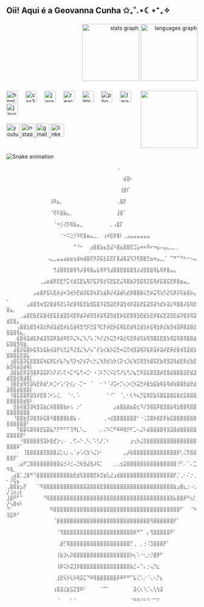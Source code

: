 <h2 align="left">Oii! Aqui é a Geovanna Cunha ✩₊˚.⋆☾⋆⁺₊✧</h2>

###

<div align="right">
  <img src="https://github-readme-stats.vercel.app/api?username=Geecunha&hide_title=false&hide_rank=false&show_icons=true&include_all_commits=true&count_private=true&disable_animations=false&theme=dracula&locale=en&hide_border=false" height="150" alt="stats graph"  />
  <img src="https://github-readme-stats.vercel.app/api/top-langs?username=Geecunha&locale=en&hide_title=false&layout=compact&card_width=320&langs_count=5&theme=dracula&hide_border=false" height="150" alt="languages graph"  />
</div>

###

<img align="right" height="150" src="https://gifitup.net/wp-content/uploads/wpforms/3688-763eeec5411056fa4c2f1a4c7328a0cc/Design-sem-nome-5-acede53a1c35adb5552b8bc8c9066ea8.gif"  />

###

<div align="left">
  <img src="https://cdn.jsdelivr.net/gh/devicons/devicon/icons/html5/html5-original.svg" height="30" alt="html5 logo"  />
  <img width="12" />
  <img src="https://cdn.jsdelivr.net/gh/devicons/devicon/icons/css3/css3-original.svg" height="30" alt="css3 logo"  />
  <img width="12" />
  <img src="https://cdn.jsdelivr.net/gh/devicons/devicon/icons/javascript/javascript-original.svg" height="30" alt="javascript logo"  />
  <img width="12" />
  <img src="https://cdn.jsdelivr.net/gh/devicons/devicon/icons/react/react-original.svg" height="30" alt="react logo"  />
  <img width="12" />
  <img src="https://cdn.jsdelivr.net/gh/devicons/devicon/icons/mysql/mysql-original.svg" height="30" alt="mysql logo"  />
  <img width="12" />
  <img src="https://cdn.jsdelivr.net/gh/devicons/devicon/icons/php/php-original.svg" height="30" alt="php logo"  />
  <img width="12" />
  <img src="https://cdn.jsdelivr.net/gh/devicons/devicon/icons/laravel/laravel-original.svg" height="30" alt="laravel logo"  />
  <img width="12" />
  <img src="https://cdn.jsdelivr.net/gh/devicons/devicon/icons/java/java-original.svg" height="30" alt="java logo"  />
</div>

###

<div align="left">
  <a href="https://www.youtube.com/@GeeCunha" target="_blank">
    <img src="https://img.shields.io/static/v1?message=Youtube&logo=youtube&label=&color=FF0000&logoColor=white&labelColor=&style=for-the-badge" height="35" alt="youtube logo"  />
  </a>
  <a href="https://www.instagram.com/gee.cunha/?hl=af" target="_blank">
    <img src="https://img.shields.io/static/v1?message=Instagram&logo=instagram&label=&color=E4405F&logoColor=white&labelColor=&style=for-the-badge" height="35" alt="instagram logo"  />
  </a>
  <a href="gee.cunha04@gmail.com" target="_blank">
    <img src="https://img.shields.io/static/v1?message=Gmail&logo=gmail&label=&color=D14836&logoColor=white&labelColor=&style=for-the-badge" height="35" alt="gmail logo"  />
  </a>
  <a href="https://www.linkedin.com/in/geovanna-cardoso-98ab3a264/" target="_blank">
    <img src="https://img.shields.io/static/v1?message=LinkedIn&logo=linkedin&label=&color=0077B5&logoColor=white&labelColor=&style=for-the-badge" height="35" alt="linkedin logo"  />
  </a>
</div>

###

<br clear="both">

<img src="https://raw.githubusercontent.com/Geecunha/Geecunha/output/snake.svg" alt="Snake animation" />
<div>
  <p style="font-size: 12px;">
⠀⠀⠀⠀⠀⠀⠀⠀⠀⠀⠀⠀⠀⠀⠀⠀⠀⠀⠀⠀⠀⠀⠀⠀⠀⠀⠀⠀⠀⠀⠀⠀⠀⢀⠀⠀⠀⠀⠀⠀⠀⠀⠀⠀⠀⠀⠀⠀⠀⠀⠀⠀⠀⠀⠀⠀⠀⠀⠀⠀⠀⠀⠀
⠀⠀⠀⠀⠀⠀⠀⠀⠀⠀⠀⠀⠀⠀⠀⠀⠀⠀⠀⠀⠀⠀⠀⠀⠀⠀⠀⠀⠀⠀⠀⠀⠀⠀⠀⣾⣿⠆⠀⠀⠀⠀⠀⠀⠀⠀⠀⠀⠀⠀⠀⠀⠀⠀⠀⠀⠀⠀⠀⠀⠀⠀⠀⠀⠀
⠀⠀⠀⠀⠀⠀⠀⠀⠀⠀⠀⠀⠀⠀⠀⠀⠀⠀⠀⠀⠀⠀⠀⠀⠀⠀⠀⠀⠀⠀⠀⠀⠀⠀⢸⣿⠏⠀⠀⠀⠀⠀⠀⠀⠀⠀⠀⠀⠀⠀⠀⠀⠀⠀⠀⠀⠀⠀⠀⠀⠀⠀⠀⠀⠀
⠀⠀⠀⠀⠀⠀⠀⠀⠀⠀⠀⠀⠀⢸⠿⣦⡀⠀⠀⠀⠀⠀⠀⠀⠀⠀⠀⠀⠀⠀⠀⠀⠀⢀⣿⡟⠀⠀⠀⠀⠀⠀⠀⠀⠀⠀⠀⠀⠀⠀⠀⠀⠀⠀⠀⠀⠀⠀⠀⠀⠀⠀⠀⠀⠀
⠀⠀⠀⠀⠀⠀⠀⠀⠀⠀⠀⠀⠀⠈⢟⠯⣿⣷⣄⡀⠀⠀⠀⠀⠀⠀⠀⠀⠀⠀⠀⠀⠀⣸⣿⠁⠀⠀⠀⠀⠀⠀⠀⠀⠀⠀⠀⠀⠀⠀⠀⠀⠀⠀⠀⠀⠀⠀⠀⠀⠀⠀⠀⠀⠀
⠀⠀⠀⠀⠀⠀⠀⠀⠀⠀⠀⠀⠀⠀⠈⠲⡪⢜⡻⢿⣷⣤⣀⠀⠀⠀⠀⠀⠀⠀⠀⡀⢠⣿⡏⠀⠀⠀⠀⠀⠀⠀⠀⠀⠀⠀⠀⠀⠀⠀⠀⠀⠀⠀⠀⠀⠀⠀⠀⠀⠀⠀⠀⠀⠀
⠀⠀⠀⠀⠀⠀⠀⠀⠀⠀⠀⠀⠀⠀⠀⠀⠈⠒⠭⣑⡚⠽⢟⣿⣶⣤⣀⡀⠀⢰⠾⣟⡿⣿⠇⢀⣠⣤⣤⣤⣤⣤⣤⠀⠀⠀⠀⠀⠀⠀⠀⠀⠀⠀⠀⠀⠀⠀⠀⠀⠀⠀⠀⠀⠀
⠀⠀⠀⠀⠀⠀⠀⠀⠀⠀⠀⠀⠀⠀⠀⠀⠀⠀⠀⠀⠉⠘⠒⠀⠀⣰⣿⣿⣵⣦⣻⣼⠱⣿⣦⣿⣿⣟⣩⣥⠶⠶⠿⠖⠲⣦⠤⣤⣄⣀⡀⡀⠀⠀⠀⠀⠀⠀⠀⠀⠀⠀⠀⠀⠀
⠀⠀⠀⠀⠀⠀⠀⠀⠀⠀⠀⠀⠠⣄⣀⣤⣤⣴⣶⣶⣲⣾⢶⣾⣿⢟⡻⡽⣯⣗⣯⣟⡏⣿⣼⣿⣽⢻⡹⢟⣿⣿⣛⣶⠶⣤⣀⡈⠀⠉⠛⠉⠙⠓⠒⠢⢤⠀⠀⠀⠀⠀⠀⠀⠀
⠀⠀⠀⠀⠀⠀⠀⠀⠀⠀⠀⠀⠀⠀⢛⣼⣿⢿⣻⣿⢿⢻⡼⣿⢿⣿⣤⣧⢿⠿⢻⣼⣿⣿⣟⣿⣿⣿⣻⡼⣼⣻⣿⣿⢿⣧⢿⡿⣿⣤⣄⠀⠀⠀⠀⠀⠀⠀⠀⠀⠀⠀⠀⠀⠀
⠀⠀⠀⠀⠀⠀⠀⠀⠀⠀⢀⣠⣶⣾⡿⣟⣟⡛⣍⢞⣾⣫⣟⣧⢿⡝⣯⡽⣻⣞⢯⣟⣯⣟⣬⢿⣿⣷⡽⣻⣯⢿⣝⣯⢿⡾⣯⣿⣯⣟⡿⣿⣶⣤⣀⠀⠀⠀⠀⠀⠀⠀⠀⠀⠀
⠀⠀⠀⠀⠀⠀⠀⠀⣠⣶⣿⡟⣯⢧⣟⡾⣼⠶⣹⢾⡳⣟⣾⡽⣯⣻⢷⡽⣱⣾⡿⣜⢾⣽⣾⢧⣞⡿⣿⣿⣿⢮⣛⡾⣭⢻⢵⡫⣝⢯⡿⡽⢯⣷⣿⡷⣄⡀⠀⠀⠀⠀⠀⠀⠀
⠀⠀⠀⠀⠀⠀⣠⣾⣿⣻⢶⣻⣝⣿⣾⢿⣝⣣⢽⣞⣿⢿⣯⣟⣷⣻⣯⣿⡹⣽⣻⣽⣟⡿⣽⣻⢾⡿⣽⣯⣟⣯⣽⣻⣽⢳⣞⡷⣽⣎⠿⣿⣿⡼⣯⢿⣟⣿⣦⡀⠀⠀⠀⠀⠀
⠀⠀⠀⠀⢀⣴⣿⣟⣷⣟⣯⣿⢾⣟⣯⣟⣾⣽⣻⢾⣟⡿⣾⡽⣾⢿⣻⡾⣽⢿⣽⣻⣾⣟⡷⣯⣟⣿⢿⣳⣟⣾⣳⣟⡾⣿⣮⣟⣽⣻⣟⣾⡽⣿⣻⢿⣽⣾⣟⣿⣄⠀⠀⠀⠀
⠀⠀⠀⢠⣿⣿⣳⣿⣻⢾⣽⣞⡿⣾⣽⣾⣟⡾⣵⣫⣾⢿⣻⢛⡯⣛⣽⠹⣏⡟⡾⣟⡷⣯⢿⣯⣟⣾⢿⣝⣾⣳⡷⣯⢿⣳⡿⣞⣷⣻⢾⣽⡿⣿⣽⣿⣞⣿⣿⣿⢿⣦⡀⠀⠀
⠀⠀⠀⣾⣿⢾⣽⣾⣯⡿⣾⣽⣻⣽⡿⣽⣾⠿⣟⠽⣌⠷⣌⢳⡘⢥⢈⠳⡜⣜⡳⣭⣛⠾⣽⣞⢯⣟⡿⣾⢯⣷⢿⣻⣿⣯⣟⣿⣳⢿⣯⢿⣿⢿⣿⣿⣾⣯⣿⣿⣻⢿⣷⡀⠀
⠀⠀⣼⣿⡽⣯⣿⡷⣯⢿⣳⣯⣷⢾⣽⡟⢧⣛⣬⠻⣜⣻⣌⢳⡜⢦⠉⡞⣱⢎⣷⡳⣭⣛⠶⣭⣛⢾⣻⣽⢿⡽⣯⡿⣽⡾⣽⡾⣟⡿⣞⣿⢾⣻⣽⣿⣳⣿⣿⣿⣯⣟⣿⣧⠀
⠀⢰⣿⣯⣿⡽⣯⣟⣿⣿⣯⢷⣯⡿⣏⡞⣧⠝⣦⢛⡽⢲⡝⡮⡝⢆⡓⣌⢳⡻⣞⢵⡳⢎⡽⢲⡹⣎⢷⣫⢿⣻⢷⣿⢯⣟⣷⢿⣻⣽⢿⣾⣟⡿⣞⣷⣟⣷⣻⢿⣾⣽⣾⢿⡇
⠀⣸⣿⣷⣟⡿⣽⣻⣿⡿⣽⣯⡿⡱⡝⡼⡡⢏⠲⣍⠚⣥⢛⠴⣉⠂⠰⢈⠧⡙⢌⠮⣕⢫⠜⣣⢛⡜⣦⣋⠿⣽⣯⣿⣻⣽⡾⣟⣿⣾⣿⣿⣿⣽⣟⣾⣽⣾⣟⣿⣞⣿⣾⣿⡇
⠀⢸⣿⣟⣾⢿⣻⣽⢷⣟⡿⣾⢃⠷⣉⠖⢡⠊⡕⢎⡔⠠⡉⠒⠀⠈⠀⠀⠂⠑⠈⠼⣩⠖⡉⢆⡱⢎⡳⣭⣛⠾⣿⣳⣯⣷⢿⣯⢿⣾⢷⣿⣿⣟⣾⣟⣾⣽⣿⣿⣾⣿⣿⣿⡇
⠀⠸⣿⣯⣿⣿⡿⣽⣻⡾⣟⣿⢈⠖⡡⢌⡀⠀⠈⠐⡀⠡⠀⠀⠀⠀⠀⠀⠀⠀⠁⠊⠁⠀⠈⡀⠂⢇⠳⢦⡙⣯⢿⣟⣷⢯⣿⣯⣿⣿⣯⣿⣞⣯⣿⣿⣿⣿⣿⣿⣿⣿⣾⣿⠇
⠀⠀⣻⣿⢾⣿⣻⣽⢷⣻⣽⣷⣎⢾⣿⣿⣿⣷⡶⢢⠀⡐⠁⠀⠀⠀⠀⠀⠀⠀⠀⠀⣠⣶⣿⣷⣿⣶⣯⣖⠹⡜⣻⣿⣯⡿⣿⣻⣿⣷⢿⣳⣿⣿⢿⣿⣿⣿⣿⣿⣿⣿⣿⣿⠀
⠀⠀⠘⣿⣿⣷⣻⡽⣿⣻⡷⣯⣿⠺⣿⣿⣿⣿⣷⣿⣧⠠⠀⠀⠀⠀⠀⠀⠀⢀⠰⣞⣿⣿⣿⣿⣿⣿⣿⠃⠐⢨⣹⣿⡷⣿⣟⡿⣷⣯⣿⣿⣿⣿⣿⣿⣿⣿⣿⣿⣿⣿⣿⠃⠀
⠀⠀⠀⠹⣿⣿⢯⣿⢿⣿⣟⣯⣿⣧⡙⡛⠛⠋⠋⢹⠻⣇⠡⣀⠀⠀⠀⠀⡀⢌⠳⢍⠛⠿⠿⢿⡛⠏⣁⠢⣌⠧⣾⣿⣿⣿⣿⢿⣻⣽⣿⣾⣿⣿⣿⣿⣿⣿⣿⣿⣿⡿⠃⠀⠀
⠀⠀⠀⠀⠘⣿⣿⣿⣿⣿⣻⣽⡷⣿⣞⡱⢂⠄⠀⡀⢋⠤⠑⢀⠣⡀⠡⢃⡜⡈⠆⠀⠀⠀⠀⠀⠀⣰⢢⡳⣬⣻⣿⣿⣿⣿⣿⣿⣿⣿⣿⣿⣿⣿⣿⣿⣿⣿⣿⣿⡿⠁⠀⠀⠀
⠀⠀⠀⠀⠀⢘⣿⣿⣿⣿⣿⣟⣿⣿⣿⣬⣃⢆⡂⢄⠈⡴⢡⢎⣳⠱⣌⡱⠂⠀⠀⠀⠀⠀⠀⣀⡼⣷⣿⣿⣿⣿⣿⣿⣿⣿⣿⣿⣿⣿⣿⡿⢃⢌⡻⣿⣿⣿⣿⡟⠁⠀⠀⠀⠀
⠀⠀⠀⢀⣴⠟⣉⣿⣿⣿⣿⣿⣿⣿⣿⣿⣮⣚⠼⣊⠤⣙⢷⣻⣼⣻⡼⢯⡁⠀⠀⠀⢀⢀⣲⣽⣿⣿⣿⣿⣿⣿⣿⣿⣿⣿⣿⣿⣿⣿⣿⢘⠋⠄⠁⠄⣉⠻⢿⡀⠀⠀⠀⠀⠀
⠀⢀⣴⣿⡁⣘⣿⠛⠩⣿⣿⣿⣿⣿⣿⣿⣿⣿⣿⣷⣟⣾⢯⣿⣿⣿⣟⡷⣝⣶⣣⣜⣰⣾⣿⣿⣿⣿⣿⣿⣿⣿⣿⣿⣿⣿⣿⣿⣿⣿⡟⡈⢀⠂⠌⡐⢀⠂⠜⢯⣦⠀⠀⠀⠀
⢀⣿⣿⣷⣢⡟⠀⠀⠀⠈⠻⣿⣿⣿⣿⣿⣿⣿⣿⣿⣿⣿⣿⣿⣽⣿⣿⣿⣟⣿⣿⣿⣿⣿⣿⣿⣿⣿⣿⣿⣿⣿⣿⣿⣿⣿⣿⣿⣿⣿⣷⣰⣿⣆⡐⠠⢂⡜⢨⢖⡰⡇⠀⠀⠀
⣸⣿⠟⠋⠉⠀⠀⠀⠀⠀⠀⠙⢿⣿⣿⣿⣿⣿⣿⣿⣿⣿⣿⣿⣿⣿⣿⣿⣿⣿⣿⣿⣿⣿⣿⣿⣿⣿⣿⣿⣿⣿⣿⣿⣿⣿⣿⣿⣿⣿⣧⣿⣿⡿⠛⢦⡃⡜⢢⣿⢶⠇⠀⠀⠀
⠙⠁⠀⠀⠀⠀⠀⠀⠀⠀⠀⠀⠀⠻⣿⣿⣿⣿⣿⣿⣿⣿⣿⣿⣿⣿⣿⣿⣿⣿⣿⣿⣿⣿⣿⣿⣿⣿⣿⣿⣿⣿⣿⣿⣿⣿⣿⣿⣿⣿⣿⣿⠋⠀⠀⠈⠳⢽⣯⠿⠋⠀⠀⠀⠀
⠀⠀⠀⠀⠀⠀⠀⠀⠀⠀⠀⠀⠀⠀⠈⣿⣿⣿⣿⣿⣿⣿⣿⣿⣿⣿⣿⣿⣿⣿⣿⣿⣿⣿⣿⣿⣿⣿⣿⣿⣿⣿⣿⢻⣿⣿⣿⣿⣿⣿⡟⠁⠀⠀⠀⠀⠀⠀⠀⠀⠀⠀⠀⠀⠀
⠀⠀⠀⠀⠀⠀⠀⠀⠀⠀⠀⠀⠀⠀⠀⠈⢻⣿⣿⣿⣿⣿⣿⣿⣿⣿⣿⣿⣿⣿⣿⣿⣿⣿⣿⣿⣿⣿⡿⠛⠉⠀⡄⢻⣿⣿⣿⣿⣿⠟⠁⠀⠀⠀⠀⠀⠀⠀⠀⠀⠀⠀⠀⠀⠀
⠀⠀⠀⠀⠀⠀⠀⠀⠀⠀⠀⠀⠀⠀⠀⠀⣾⡋⢿⣿⣿⣿⣿⣿⣿⣿⣿⣿⣿⣿⣿⣿⣿⣿⣿⣿⣿⡋⢀⠀⡀⢐⠨⣹⣿⣿⣿⡟⠁⠀⠀⠀⠀⠀⠀⠀⠀⠀⠀⠀⠀⠀⠀⠀⠀
⠀⠀⠀⠀⠀⠀⠀⠀⠀⠀⠀⠀⠀⠀⠀⢸⣷⣹⢦⡽⣿⣿⣿⣿⣿⣿⣿⣿⣿⣿⣿⣿⣿⣿⣿⣿⣿⡳⢆⠡⠐⢂⡐⡘⣿⡿⠋⠀⠀⠀⠀⠀⠀⠀⠀⠀⠀⠀⠀⠀⠀⠀⠀⠀⠀
⠀⠀⠀⠀⠀⠀⠀⠀⠀⠀⠀⠀⠀⠀⠀⢸⡿⢭⡳⣽⣹⡿⣿⣿⣿⣿⣿⣿⣿⣿⣿⣿⣿⣿⣿⣿⣿⣷⣊⠤⠉⡄⡐⢤⡙⣆⠀⠀⠀⠀⠀⠀⠀⠀⠀⠀⠀⠀⠀⠀⠀⠀⠀⠀⠀
⠀⠀⠀⠀⠀⠀⠀⠀⠀⠀⠀⠀⠀⠀⠀⣸⣟⢧⡳⢧⡳⢿⣽⣍⠙⠿⢿⣿⣿⣿⣿⣿⣿⡿⠿⠟⠛⠉⣧⢌⠡⡐⠈⢄⠢⡙⣆⠀⠀⠀⠀⠀⠀⠀⠀⠀⠀⠀⠀⠀⠀⠀⠀⠀⠀
⠀⠀⠀⠀⠀⠀⠀⠀⠀⠀⠀⠀⠀⠀⢰⣿⣽⣎⣷⣫⣝⣻⠿⠃⠀⠀⠀⠀⠈⠉⠁⠀⠀⠀⠀⠀⠀⠀⣽⢎⢆⠱⡈⢄⢣⢳⣽⠀⠀⠀⠀⠀⠀⠀⠀⠀⠀⠀⠀⠀⠀⠀⠀⠀⠀
⠀⠀⠀⠀⠀⠀⠀⠀⠀⠀⠀⠀⠀⠀⠀⠈⠀⠀⠀⠁⠈⠀⠀⠀⠀⠀⠀⠀⠀⠀⠀⠀⠀⠀⠀⠀⠀⠈⠛⠛⠊⠓⠙⠈⠉⠋⠀⠀⠀⠀⠀⠀⠀⠀⠀⠀⠀⠀⠀⠀⠀
    ⠀⠀⠀⠀</p>
</div>

###
